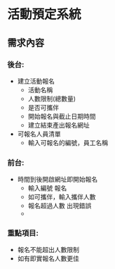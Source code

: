 # 活動預定系統

## 需求內容

### 後台:

* 建立活動報名
  - 活動名稱
  - 人數限制(總數量)
  - 是否可攜伴
  - 開始報名與截止日期時間
  - 建立結束產出報名網址
* 可報名人員清單
  - 輸入可報名的編號，員工名稱

### 前台:

* 時間到後開啟網址即開始報名
  - 輸入編號 報名
  - 如可攜伴，輸入攜伴人數
  - 報名超過人數 出現錯誤
  - 

### 重點項目:

* 報名不能超出人數限制
* 如有即實報名人數更佳
